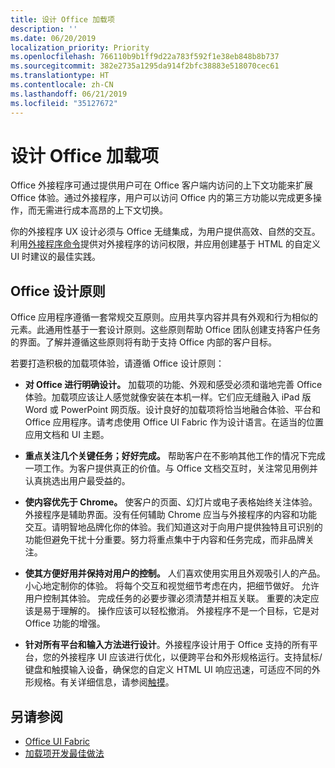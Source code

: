 ```yaml
---
title: 设计 Office 加载项
description: ''
ms.date: 06/20/2019
localization_priority: Priority
ms.openlocfilehash: 766110b9b1ff9d22a783f592f1e38eb848b8b737
ms.sourcegitcommit: 382e2735a1295da914f2bfc38883e518070cec61
ms.translationtype: HT
ms.contentlocale: zh-CN
ms.lasthandoff: 06/21/2019
ms.locfileid: "35127672"
---
```

# <a name="design-your-office-add-ins"></a>设计 Office 加载项

Office 外接程序可通过提供用户可在 Office 客户端内访问的上下文功能来扩展 Office 体验。通过外接程序，用户可以访问 Office 内的第三方功能以完成更多操作，而无需进行成本高昂的上下文切换。 

你的外接程序 UX 设计必须与 Office 无缝集成，为用户提供高效、自然的交互。利用[外接程序命令](add-in-commands.md)提供对外接程序的访问权限，并应用创建基于 HTML 的自定义 UI 时建议的最佳实践。

## <a name="office-design-principles"></a>Office 设计原则

Office 应用程序遵循一套常规交互原则。应用共享内容并具有外观和行为相似的元素。此通用性基于一套设计原则。这些原则帮助 Office 团队创建支持客户任务的界面。了解并遵循这些原则将有助于支持 Office 内部的客户目标。

若要打造积极的加载项体验，请遵循 Office 设计原则：

- **对 Office 进行明确设计。** 加载项的功能、外观和感受必须和谐地完善 Office 体验。加载项应该让人感觉就像安装在本机一样。它们应无缝融入 iPad 版 Word 或 PowerPoint 网页版。设计良好的加载项将恰当地融合体验、平台和 Office 应用程序。请考虑使用 Office UI Fabric 作为设计语言。在适当的位置应用文档和 UI 主题。

- **重点关注几个关键任务；好好完成。** 帮助客户在不影响其他工作的情况下完成一项工作。为客户提供真正的价值。与 Office 文档交互时，关注常见用例并认真挑选出用户最受益的。

- **使内容优先于 Chrome。** 使客户的页面、幻灯片或电子表格始终关注体验。外接程序是辅助界面。没有任何辅助 Chrome 应当与外接程序的内容和功能交互。请明智地品牌化你的体验。我们知道这对于向用户提供独特且可识别的功能但避免干扰十分重要。努力将重点集中于内容和任务完成，而非品牌关注。

- **使其方便好用并保持对用户的控制。** 人们喜欢使用实用且外观吸引人的产品。 小心地定制你的体验。 将每个交互和视觉细节考虑在内，把细节做好。 允许用户控制其体验。 完成任务的必要步骤必须清楚并相互关联。 重要的决定应该是易于理解的。 操作应该可以轻松撤消。 外接程序不是一个目标，它是对 Office 功能的增强。

- **针对所有平台和输入方法进行设计**。外接程序设计用于 Office 支持的所有平台，您的外接程序 UI 应该进行优化，以便跨平台和外形规格运行。支持鼠标/键盘和触摸输入设备，确保您的自定义 HTML UI 响应迅速，可适应不同的外形规格。有关详细信息，请参阅[触摸](../concepts/add-in-development-best-practices.md#optimize-for-touch)。 

## <a name="see-also"></a>另请参阅
- [Office UI Fabric](https://developer.microsoft.com/zh-CN/fabric) 
- [加载项开发最佳做法](../concepts/add-in-development-best-practices.md)

